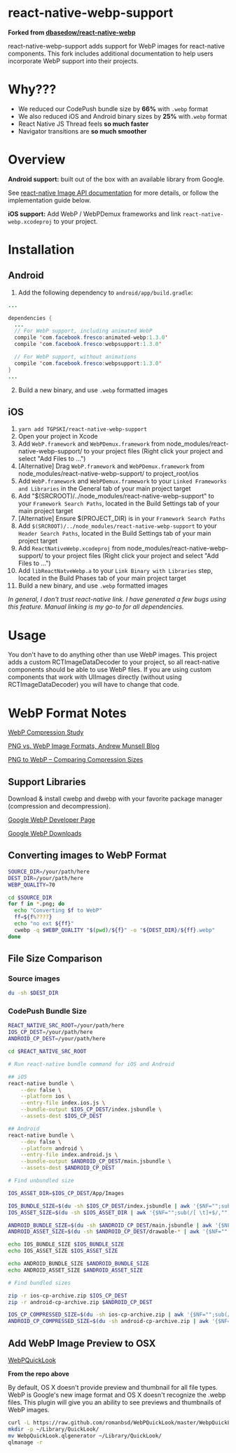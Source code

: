 # react-native-webp-support

**Forked from [dbasedow/react-native-webp](https://github.com/dbasedow/react-native-webp)**

react-native-webp-support adds support for WebP images for react-native components. This fork includes additional documentation to help users incorporate WebP support into their projects.

# Why???

* We reduced our CodePush bundle size by __66%__ with `.webp` format
* We also reduced iOS and Android binary sizes by __25%__ with`.webp` format
* React Native JS Thread feels __so much faster__
* Navigator transitions are __so much smoother__

# Overview

__Android support:__ built out of the box with an available library from Google.

See [react-native Image API documentation](https://facebook.github.io/react-native/docs/image.html#gif-and-webp-support-on-android) for more details, or follow the implementation guide below.

__iOS support:__ Add WebP / WebPDemux frameworks and link `react-native-webp.xcodeproj` to your project.

# Installation

## Android

1. Add the following dependency to `android/app/build.gradle`:

```java
...

dependencies {
  ...
  // For WebP support, including animated WebP
  compile 'com.facebook.fresco:animated-webp:1.3.0'
  compile 'com.facebook.fresco:webpsupport:1.3.0'

  // For WebP support, without animations
  compile 'com.facebook.fresco:webpsupport:1.3.0'
}
...
```

2. Build a new binary, and use `.webp` formatted images

## iOS

1. `yarn add TGPSKI/react-native-webp-support`
2. Open your project in Xcode
3. Add `WebP.framework` and `WebPDemux.framework` from node_modules/react-native-webp-support/ to your project files (Right click your project and select "Add Files to ...")
3. [Alternative] Drag `WebP.framework` and `WebPDemux.framework` from node_modules/react-native-webp-support/ to project_root/ios
4. Add `WebP.framework` and `WebPDemux.framework` to your `Linked Frameworks and Libraries` in the General tab of your main project target
5. Add "$(SRCROOT)/../node_modules/react-native-webp-support" to your `Framework Search Paths`, located in the Build Settings tab of your main project target
5. [Alternative] Ensure $(PROJECT_DIR) is in your `Framework Search Paths`
6. Add `$(SRCROOT)/../node_modules/react-native-webp-support` to your `Header Search Paths`, located in the Build Settings tab of your main project target
7. Add `ReactNativeWebp.xcodeproj` from node_modules/react-native-webp-support/ to your project files (Right click your project and select "Add Files to ...")
8. Add `libReactNatveWebp.a` to your `Link Binary with Libraries` step, located in the Build Phases tab of your main project target
9. Build a new binary, and use `.webp` formatted images


*In general, I don't trust react-native link. I have generated a few bugs using this feature. Manual linking is my go-to for all dependencies.*

# Usage

You don't have to do anything other than use WebP images. This project adds a custom RCTImageDataDecoder to your project, so all react-native components should be able to use WebP files. If you are using custom components that work with UIImages directly (without using RCTImageDataDecoder) you will have to change that code.

# WebP Format Notes

[WebP Compression Study](https://developers.google.com/speed/webp/docs/webp_study)

[PNG vs. WebP Image Formats, Andrew Munsell Blog](https://www.andrewmunsell.com/blog/png-vs-webp/)

[PNG to WebP – Comparing Compression Sizes](https://optimus.keycdn.com/support/png-to-webp/)

## Support Libraries

Download & install cwebp and dwebp with your favorite package manager (compression and decompression).

[Google WebP Developer Page](https://developers.google.com/speed/webp/docs/cwebp)

[Google WebP Downloads](https://developers.google.com/speed/webp/download)

## Converting images to WebP Format

```bash
SOURCE_DIR=/your/path/here
DEST_DIR=/your/path/here
WEBP_QUALITY=70

cd $SOURCE_DIR
for f in *.png; do
  echo "Converting $f to WebP"
  ff=${f%????}
  echo "no ext ${ff}"
  cwebp -q $WEBP_QUALITY "$(pwd)/${f}" -o "${DEST_DIR}/${ff}.webp"
done

```

## File Size Comparison

### Source images

```bash
du -sh $DEST_DIR
```

### CodePush Bundle Size

```bash
REACT_NATIVE_SRC_ROOT=/your/path/here
IOS_CP_DEST=/your/path/here
ANDROID_CP_DEST=/your/path/here

cd $REACT_NATIVE_SRC_ROOT

# Run react-native bundle command for iOS and Android

## iOS
react-native bundle \
    --dev false \
    --platform ios \
    --entry-file index.ios.js \
    --bundle-output $IOS_CP_DEST/index.jsbundle \
    --assets-dest $IOS_CP_DEST

## Android
react-native bundle \
    --dev false \
    --platform android \
    --entry-file index.android.js \
    --bundle-output $ANDROID_CP_DEST/main.jsbundle \
    --assets-dest $ANDROID_CP_DEST

# Find unbundled size

IOS_ASSET_DIR=$IOS_CP_DEST/App/Images

IOS_BUNDLE_SIZE=$(du -sh $IOS_CP_DEST/index.jsbundle | awk '{$NF="";sub(/[ \t]+$/,"")}1')
IOS_ASSET_SIZE=$(du -sh $IOS_ASSET_DIR | awk '{$NF="";sub(/[ \t]+$/,"")}1')

ANDROID_BUNDLE_SIZE=$(du -sh $ANDROID_CP_DEST/main.jsbundle | awk '{$NF="";sub(/[ \t]+$/,"")}1')
ANDROID_ASSET_SIZE=$(du -sh $ANDROID_CP_DEST/drawable-* | awk '{$NF="";sub(/[ \t]+$/,"")}1')

echo IOS_BUNDLE_SIZE $IOS_BUNDLE_SIZE
echo IOS_ASSET_SIZE $IOS_ASSET_SIZE

echo ANDROID_BUNDLE_SIZE $ANDROID_BUNDLE_SIZE
echo ANDROID_ASSET_SIZE $ANDROID_ASSET_SIZE

# Find bundled sizes

zip -r ios-cp-archive.zip $IOS_CP_DEST
zip -r android-cp-archive.zip $ANDROID_CP_DEST

IOS_CP_COMPRESSED_SIZE=$(du -sh ios-cp-archive.zip | awk '{$NF="";sub(/[ \t]+$/,"")}1')
ANDROID_CP_COMPRESSED_SIZE=$(du -sh android-cp-archive.zip | awk '{$NF="";sub(/[ \t]+$/,"")}1')

```

## Add WebP Image Preview to OSX

[WebPQuickLook](https://github.com/emin/WebPQuickLook)

**From the repo above**

By default, OS X doesn't provide preview and thumbnail for all file types. WebP is Google's new image format and OS X doesn't recognize the .webp files. This plugin will give you an ability to see previews and thumbnails of WebP images.

```bash
curl -L https://raw.github.com/romanbsd/WebPQuickLook/master/WebpQuickLook.tar.gz | tar -xvz
mkdir -p ~/Library/QuickLook/
mv WebpQuickLook.qlgenerator ~/Library/QuickLook/
qlmanage -r
```

